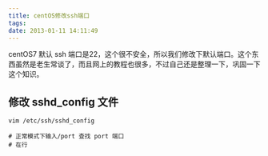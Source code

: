 ```yaml
---
title: centOS修改ssh端口
tags: 
date: 2013-01-11 14:11:49
---
```

centOS7 默认 ssh 端口是22，这个很不安全，所以我们修改下默认端口。这个东西虽然是老生常谈了，而且网上的教程也很多，不过自己还是整理一下，巩固一下这个知识。

## 修改 sshd_config 文件
```shell
vim /etc/ssh/sshd_config

# 正常模式下输入/port 查找 port 端口
# 在行
```


